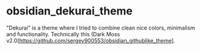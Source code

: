 # obsidian_dekurai_theme
"Dekurai" is a theme where I tried to combine clean nice colors, minimalism and functionality. Technically this (Dark Moss v2.0[https://github.com/sergey900553/obsidian_githublike_theme].

